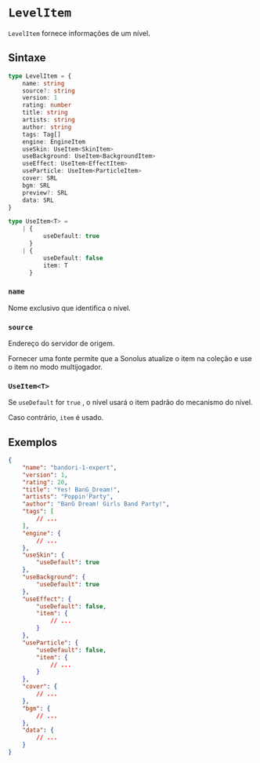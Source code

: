 # `LevelItem`

`LevelItem` fornece informações de um nível.

## Sintaxe

```ts
type LevelItem = {
    name: string
    source?: string
    version: 1
    rating: number
    title: string
    artists: string
    author: string
    tags: Tag[]
    engine: EngineItem
    useSkin: UseItem<SkinItem>
    useBackground: UseItem<BackgroundItem>
    useEffect: UseItem<EffectItem>
    useParticle: UseItem<ParticleItem>
    cover: SRL
    bgm: SRL
    preview?: SRL
    data: SRL
}

type UseItem<T> =
    | {
          useDefault: true
      }
    | {
          useDefault: false
          item: T
      }
```

### `name`

Nome exclusivo que identifica o nível.

### `source`

Endereço do servidor de origem.

Fornecer uma fonte permite que a Sonolus atualize o item na coleção e use o item no modo multijogador.

### `UseItem<T>`

Se `useDefault` for `true` , o nível usará o item padrão do mecanismo do nível.

Caso contrário, `item` é usado.

## Exemplos

```json
{
    "name": "bandori-1-expert",
    "version": 1,
    "rating": 20,
    "title": "Yes! BanG_Dream!",
    "artists": "Poppin'Party",
    "author": "BanG Dream! Girls Band Party!",
    "tags": [
        // ...
    ],
    "engine": {
        // ...
    },
    "useSkin": {
        "useDefault": true
    },
    "useBackground": {
        "useDefault": true
    },
    "useEffect": {
        "useDefault": false,
        "item": {
            // ...
        }
    },
    "useParticle": {
        "useDefault": false,
        "item": {
            // ...
        }
    },
    "cover": {
        // ...
    },
    "bgm": {
        // ...
    },
    "data": {
        // ...
    }
}
```
